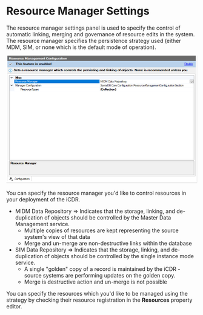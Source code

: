 # Resource Manager Settings

The resource manager settings panel is used to specify the control of automatic linking, merging and governance of resource edits in the system. The resource manager specifies the persistence strategy used (either MDM, SIM, or none which is the default mode of operation).

![](<../../../../.gitbook/assets/image (511).png>)

You can specify the resource manager you'd like to control resources in your deployment of the iCDR.

* MIDM Data Repository => Indicates that the storage, linking, and de-duplication of objects should be controlled by the Master Data Management service.
  * Multiple copies of resources are kept representing the source system's view of that data
  * Merge and un-merge are non-destructive links within the database
* SIM Data Repository => Indicates that the storage, linking, and de-duplication of objects should be controlled by the single instance mode service.&#x20;
  * A single "golden" copy of a record is maintained by the iCDR - source systems are performing updates on the golden copy.
  * Merge is destructive action and un-merge is not possible

You can specify the resources which you'd like to be managed using the strategy by checking their resource registration in the **Resources** property editor.
